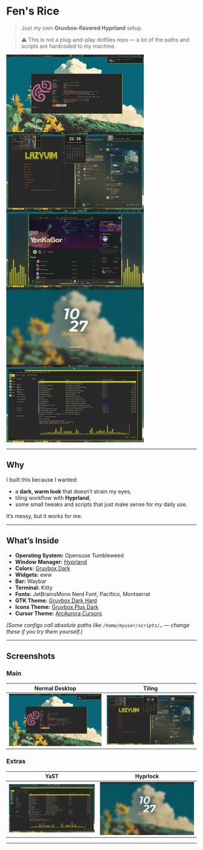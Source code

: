 
# Fen's Rice

> Just my own **Gruvbox-flavored Hyprland** setup.
  
> ⚠️ This is not a plug-and-play dotfiles repo — a lot of the paths and scripts are hardcoded to my machine.

![desktop](screenshots/rice.png)

---

## Why

I built this because I wanted:
- a **dark, warm look** that doesn’t strain my eyes,
- tiling workflow with **Hyprland**,  
- some small tweaks and scripts that just make sense for *my* daily use.

It’s messy, but it works for me.

---

## What’s Inside

- **Operating System:** Opensuse Tumbleweed
- **Window Manager:** [Hyprland](https://github.com/hyprwm/Hyprland)
- **Colors:** [Gruvbox Dark](https://github.com/morhetz/gruvbox)
- **Widgets:** eww
- **Bar:** Waybar
- **Terminal:** Kitty
- **Fonts:** JetBrainsMono Nerd Font, Pacifico, Montserrat
- **GTK Theme:** [Gruvbox Dark Hard](https://github.com/Fausto-Korpsvart/Gruvbox-GTK-Theme?tab=readme-ov-file)
- **Icons Theme:** [Gruvbox Plus Dark](https://github.com/SylEleuth/gruvbox-plus-icon-pack)
- **Cursor Theme:** [ArcAurora Cursors](https://github.com/yeyushengfan258/ArcAurora-Cursors)

*(Some configs call absolute paths like `/home/myuser/scripts/…` — change these if you try them yourself.)*

---

## Screenshots

### Main
| Normal Desktop | Tiling |
|-----------------|-------|
| ![desktop](screenshots/fetch.png) | ![tiling](screenshots/wuhh.png) |

### Extras
| YaST | Hyprlock |
|------|---------|
| ![yast ig](screenshots/yast.png) | ![hyprlock](screenshots/hyprlock.png) |

---



